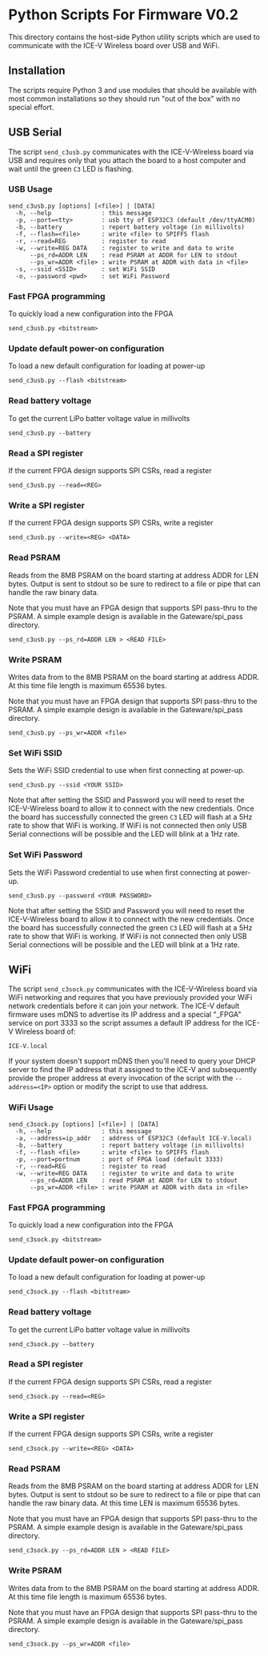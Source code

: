 # Python Scripts For Firmware V0.2
This directory contains the host-side Python utility scripts which are used to
communicate with the ICE-V Wireless board over USB and WiFi.

## Installation
The scripts require Python 3 and use modules that should be available with most
common installations so they should run "out of the box" with no special effort.

## USB Serial
The script `send_c3usb.py` communicates with the ICE-V-Wireless board via
USB and requires only that you attach the board to a host computer and wait
until the green `C3` LED is flashing. 

### USB Usage
```
send_c3usb.py [options] [<file>] | [DATA]
  -h, --help              : this message
  -p, --port=<tty>        : usb tty of ESP32C3 (default /dev/ttyACM0)
  -b, --battery           : report battery voltage (in millivolts)
  -f, --flash=<file>      : write <file> to SPIFFS flash
  -r, --read=REG          : register to read
  -w, --write=REG DATA    : register to write and data to write
      --ps_rd=ADDR LEN    : read PSRAM at ADDR for LEN to stdout
      --ps_wr=ADDR <file> : write PSRAM at ADDR with data in <file>
  -s, --ssid <SSID>       : set WiFi SSID
  -o, --password <pwd>    : set WiFi Password
```

### Fast FPGA programming
To quickly load a new configuration into the FPGA

```
send_c3usb.py <bitstream>
```

### Update default power-on configuration
To load a new default configuration for loading at power-up

```
send_c3usb.py --flash <bitstream>
```

### Read battery voltage
To get the current LiPo batter voltage value in millivolts

```
send_c3usb.py --battery
```

### Read a SPI register
If the current FPGA design supports SPI CSRs, read a register

```
send_c3usb.py --read=<REG>
```

### Write a SPI register
If the current FPGA design supports SPI CSRs, write a register

```
send_c3usb.py --write=<REG> <DATA>
```

### Read PSRAM
Reads from the 8MB PSRAM on the board starting at address ADDR for LEN bytes.
Output is sent to stdout so be sure to redirect to a file or pipe that can
handle the raw binary data.

Note that you must have an FPGA design that supports SPI pass-thru to the PSRAM.
A simple example design is available in the Gateware/spi_pass directory.

```
send_c3usb.py --ps_rd=ADDR LEN > <READ FILE>
```

### Write PSRAM
Writes data from <file> to the 8MB PSRAM on the board starting at address ADDR.
At this time file length is maximum 65536 bytes.

Note that you must have an FPGA design that supports SPI pass-thru to the PSRAM.
A simple example design is available in the Gateware/spi_pass directory.

```
send_c3usb.py --ps_wr=ADDR <file>
```

### Set WiFi SSID
Sets the WiFi SSID credential to use when first connecting at power-up.
```
send_c3usb.py --ssid <YOUR SSID>
```
Note that after setting the SSID and Password you will need to reset the
ICE-V-Wireless board to allow it to connect with the new credentials. Once
the board has successfully connected the green `C3` LED will flash at a
5Hz rate to show that WiFi is working. If WiFi is not connected then only
USB Serial connections will be possible and the LED will blink at a 1Hz rate.

### Set WiFi Password
Sets the WiFi Password credential to use when first connecting at power-up.
```
send_c3usb.py --password <YOUR PASSWORD>
```
Note that after setting the SSID and Password you will need to reset the
ICE-V-Wireless board to allow it to connect with the new credentials. Once
the board has successfully connected the green `C3` LED will flash at a
5Hz rate to show that WiFi is working. If WiFi is not connected then only
USB Serial connections will be possible and the LED will blink at a 1Hz rate.

## WiFi
The script `send_c3sock.py` communicates with the ICE-V-Wireless board via
WiFi networking and requires that you have previously provided your WiFi network
credentials before it can join your network. The ICE-V default firmware uses mDNS
to advertise its IP address and a special "_FPGA" service on port 3333 so the
script assumes a default IP address for the ICE-V Wireless board of:

```
ICE-V.local
```

If your system doesn't support mDNS then you'll need to query your DHCP server to
find the IP address that it assigned to the ICE-V and subsequently provide the
proper address at every invocation of the script with the `--address=<IP>` option
or modify the script to use that address.

### WiFi Usage
```
send_c3sock.py [options] [<file>] | [DATA]
  -h, --help              : this message
  -a, --address=ip_addr   : address of ESP32C3 (default ICE-V.local)
  -b, --battery           : report battery voltage (in millivolts)
  -f, --flash <file>      : write <file> to SPIFFS flash
  -p, --port=portnum      : port of FPGA load (default 3333)
  -r, --read=REG          : register to read
  -w, --write=REG DATA    : register to write and data to write
      --ps_rd=ADDR LEN    : read PSRAM at ADDR for LEN to stdout
      --ps_wr=ADDR <file> : write PSRAM at ADDR with data in <file>
```

### Fast FPGA programming
To quickly load a new configuration into the FPGA

```
send_c3sock.py <bitstream>
```

### Update default power-on configuration
To load a new default configuration for loading at power-up

```
send_c3sock.py --flash <bitstream>
```

### Read battery voltage
To get the current LiPo batter voltage value in millivolts

```
send_c3sock.py --battery
```

### Read a SPI register
If the current FPGA design supports SPI CSRs, read a register

```
send_c3sock.py --read=<REG>
```

### Write a SPI register
If the current FPGA design supports SPI CSRs, write a register

```
send_c3sock.py --write=<REG> <DATA>
```

### Read PSRAM
Reads from the 8MB PSRAM on the board starting at address ADDR for LEN bytes.
Output is sent to stdout so be sure to redirect to a file or pipe that can
handle the raw binary data. At this time LEN is maximum 65536 bytes.

Note that you must have an FPGA design that supports SPI pass-thru to the PSRAM.
A simple example design is available in the Gateware/spi_pass directory.

```
send_c3sock.py --ps_rd=ADDR LEN > <READ FILE>
```

### Write PSRAM
Writes data from <file> to the 8MB PSRAM on the board starting at address ADDR.
At this time file length is maximum 65536 bytes.

Note that you must have an FPGA design that supports SPI pass-thru to the PSRAM.
A simple example design is available in the Gateware/spi_pass directory.

```
send_c3sock.py --ps_wr=ADDR <file>
```
